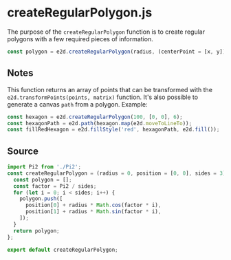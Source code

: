 # createRegularPolygon.js

The purpose of the `createRegularPolygon` function is to create regular polygons with a few required
pieces of information.

```javascript
const polygon = e2d.createRegularPolygon(radius, (centerPoint = [x, y]), numberOfSides);
```

## Notes

This function returns an array of points that can be transformed with the
`e2d.transformPoints(points, matrix)` function. It's also possible to generate a canvas `path` from
a polygon. Example:

```javascript
const hexagon = e2d.createRegularPolygon(100, [0, 0], 6);
const hexagonPath = e2d.path(hexagon.map(e2d.moveToLineTo));
const fillRedHexagon = e2d.fillStyle('red', hexagonPath, e2d.fill());
```

## Source

```javascript
import Pi2 from './Pi2';
const createRegularPolygon = (radius = 0, position = [0, 0], sides = 3) => {
  const polygon = [];
  const factor = Pi2 / sides;
  for (let i = 0; i < sides; i++) {
    polygon.push([
      position[0] + radius * Math.cos(factor * i),
      position[1] + radius * Math.sin(factor * i),
    ]);
  }
  return polygon;
};

export default createRegularPolygon;
```
